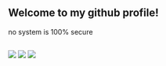 ## Welcome to my github profile!

no system is 100% secure

##

<div>
  <a href="mailto:pedrofontes0811@gmail.com"><img src="https://img.shields.io/badge/Gmail-D14836?style=for-the-badge&logo=gmail&logoColor=white"></a>
  <a href="https://www.linkedin.com/in/pedro-altimari/"><img src="https://img.shields.io/badge/LinkedIn-0077B5?style=for-the-badge&logo=linkedin&logoColor=white"></a>
  <a href="https://github.com/fontespedro"><img src="https://img.shields.io/badge/GitHub-100000?style=for-the-badge&logo=github&logoColor=white"></a>
</div>
